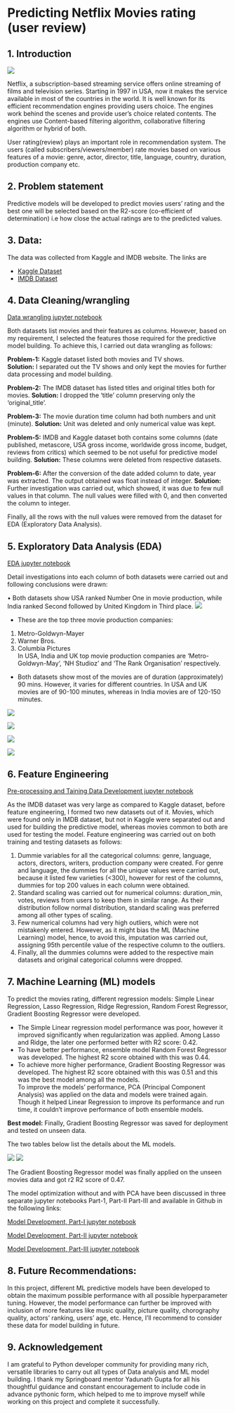 # Predicting Netflix Movies rating (user review)

## 1. Introduction

![](https://github.com/damayantinaik/Springboard_Week_7_Capstone_Project_Netfilx/blob/main/Report/netflix_picture.jpg)

Netflix, a subscription-based streaming service offers online streaming of films and television series. Starting in 1997 in USA, now it makes the service available in most of the countries in the world.   It is well known for its efficient recommendation engines providing users choice. The engines work behind the scenes and provide user’s choice related contents. The engines use Content-based filtering algorithm, collaborative filtering algorithm or hybrid of both.

User rating(review) plays an important role in recommendation system. The users (called subscribers/viewers/member) rate movies based on various features of a movie: genre, actor, director, title, language, country, duration, production company etc. 
 


## 2. Problem statement

Predictive models will be developed to predict movies users’ rating and the best one will be selected based on the R2-score (co-efficient of determination) i.e how close the actual ratings are to the predicted values.  


## 3. Data:
 
The data was collected from Kaggle and IMDB website. The links are 
* [Kaggle Dataset](https://www.kaggle.com/shivamb/netflix-shows)
* [IMDB Dataset](https://www.imdb.com/interfaces/)


 ## 4. Data Cleaning/wrangling
 [Data wrangling jupyter notebook](https://github.com/damayantinaik/Springboard_Week_7_Capstone_Project_Netfilx/blob/main/Report/Capstone_Project_Netflix_Data_Wrangling_submission4_Report.ipynb)

Both datasets list movies and their features as columns. However, based on my requirement, I selected the features those required for the predictive model building. To achieve this, I carried out data wrangling as follows:

**Problem-1:** Kaggle dataset listed both movies and TV shows.  
**Solution:** I separated out the TV shows and only kept the movies for further data processing and model building.   

**Problem-2:** The IMDB dataset has listed titles and original titles both for movies. 
**Solution:** I dropped the ‘title’ column preserving only the ‘original_title’.

**Problem-3:** The movie duration time column had both numbers and unit (minute). 
**Solution:** Unit was deleted and only numerical value was kept.

**Problem-5:** IMDB and Kaggle dataset both contains some columns (date published, metascore, USA gross income, worldwide gross income, budget, reviews from critics) which seemed to be not useful for predictive model building. 
**Solution:** These columns were deleted from respective datasets.

**Problem-6:** After the conversion of the date added column to date, year was extracted. The output obtained was float instead of integer. 
**Solution:** Further investigation was carried out, which showed, it was due to few null values in that column. The null values were filled with 0, and then converted the column to integer.

Finally, all the rows with the null values were removed  from the dataset for EDA (Exploratory Data Analysis). 


## 5. Exploratory Data Analysis (EDA)
[EDA jupyter notebook](https://github.com/damayantinaik/Springboard_Week_7_Capstone_Project_Netfilx/blob/main/Report/Netflix_EDA_submission2_for_report.ipynb)
       
Detail investigations into each column of both datasets were carried out and following conclusions were drawn:

•	Both datasets show USA ranked Number One in movie production, while India ranked Second followed by United Kingdom in Third place.
![](https://github.com/damayantinaik/Springboard_Week_7_Capstone_Project_Netfilx/blob/main/Report/Top_20_countries_in_Movie_production.png)

*	These are the top three movie production companies:

1. Metro-Goldwyn-Mayer 
2. Warner Bros.                 
3. Columbia Pictures   
In USA, India and UK top movie production companies are ‘Metro-Goldwyn-May‘, ‘NH Studioz’ and  ‘The Rank Organisation’ respectively. 

*	Both datasets show most of the movies are of duration (approximately) 90 mins. However, it varies for different countries. In USA and UK movies are of 90-100 minutes, whereas in India movies are of 120-150 minutes.


![](https://github.com/damayantinaik/Springboard_Week_7_Capstone_Project_Netfilx/blob/main/Report/Overall_movie_duration.png)


![](https://github.com/damayantinaik/Springboard_Week_7_Capstone_Project_Netfilx/blob/main/Report/USA_movie_duration.png)

![](https://github.com/damayantinaik/Springboard_Week_7_Capstone_Project_Netfilx/blob/main/Report/Indian_movie_duration.png)

![](https://github.com/damayantinaik/Springboard_Week_7_Capstone_Project_Netfilx/blob/main/Report/UK_movie_duration.png)




## 6. Feature Engineering
[Pre-processing and Taining Data Development jupyter notebook](https://github.com/damayantinaik/Springboard_Week_7_Capstone_Project_Netfilx/blob/main/Report/Netflix_data_Pre_processing_training_data_development_submission2_Report.ipynb)

As the IMDB dataset was very large as compared to Kaggle dataset, before feature engineering, I formed two new datasets out of it. Movies, which were found only in IMDB dataset, but not in Kaggle were separated out and used for building the predictive model, whereas movies common to both are used for testing the model. 
Feature engineering was carried out on both training and testing datasets as follows: 
1. Dummie variables for all the categorical columns: genre, language, actors, directors, writers, production company were created. For genre and language, the dummies for all the unique values were carried out, because it listed few varieties (<300),  however for rest of the columns, dummies for top 200 values in each column were obtained.
1. Standard scaling was carried out for numerical columns:  duration_min, votes, reviews from users to keep them in similar range.  As their distribution  follow normal distribution, standard scaling was preferred among all other types of scaling.
1. Few numerical columns had very high outliers, which were not mistakenly entered. However, as it might bias the ML (Machine Learning) model, hence, to avoid this, imputation was carried out, assigning  95th percentile value of the respective column to the outliers.
1. Finally, all the dummies columns were added to the respective main datasets and original categorical columns were dropped.

## 7. Machine Learning (ML) models

To predict the movies rating, different regression models: Simple Linear Regression, Lasso Regression, Ridge Regression, Random Forest Regressor, Gradient Boosting Regressor were developed. 

*	The Simple Linear regression model performance was poor, however it improved significantly when regularization was applied. Among Lasso and Ridge, the later one performed better with R2 score: 0.42. 
* To have better performance, ensemble model Random Forest Regressor was developed. The highest R2 score obtained with this was 0.44.  
* To achieve more higher performance, Gradient Boosting Regressor was developed. The highest R2 score obtained with this was 0.51 and this was the best model among all the models.        
To improve the models’ performance, PCA (Principal Component Analysis) was applied on the data and models were trained again. Though it helped Linear Regression to improve its performance and run time, it couldn’t improve performance of both ensemble models. 

**Best model:** Finally, Gradient Boosting Regressor was saved for deployment and tested on unseen data. 

The two tables below list the details about the ML models. 

![](https://github.com/damayantinaik/Springboard_Week_7_Capstone_Project_Netfilx/blob/main/Report/all_models.png)
![](https://github.com/damayantinaik/Springboard_Week_7_Capstone_Project_Netfilx/blob/main/Report/gradient_boosting.png)

The Gradient Boosting Regressor model was finally applied on the unseen movies data and got r2 R2 score of 0.47.

The model optimization without and with PCA have been discussed in three separate jupyter notebooks Part-1, Part-II Part-III and available in Github in the following links:

[Model Development, Part-I jupyter notebook](https://github.com/damayantinaik/Springboard_Week_7_Capstone_Project_Netfilx/blob/main/Report/Netflix_data_model_development_final_Part_I_Report.ipynb)

[Model Development, Part-II jupyter notebook](https://github.com/damayantinaik/Springboard_Week_7_Capstone_Project_Netfilx/blob/main/Report/Netflix_data_model_development_final_Part_II_Report.ipynb)

[Model Development, Part-III jupyter notebook](https://github.com/damayantinaik/Springboard_Week_7_Capstone_Project_Netfilx/blob/main/Report/Netflix_data_model_development_PCAall_final_Part_III_Report.ipynb)

## 8. Future Recommendations:
In this project, different ML predictive models have been developed to obtain the maximum possible performance with all possible hyperparameter tuning. However, the model performance can further be improved with inclusion of more features like music quality, picture quality, chorography quality, actors’ ranking, users’ age, etc. Hence, I’ll recommend to consider these data for model building in future.

## 9. Acknowledgement
I am grateful to Python developer community for providing many rich, versatile libraries to carry out all types of Data analysis and ML model building. I thank my Springboard mentor Yadunath Gupta for all his thoughtful guidance and constant encouragement to include code in advance pythonic form,  which helped to me to improve myself while working on this project and complete it successfully.  



